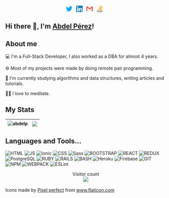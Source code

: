 <p align="center">
  <a href="https://twitter.com/AbdelPerez11"><img src="https://raw.githubusercontent.com/abdelp/abdelp/master/twitter.svg" alt="twitter logo" height="20"></a>&nbsp;&nbsp;
  <a href="https://www.linkedin.com/in/abdel-perez/"><img src="https://raw.githubusercontent.com/abdelp/abdelp/master/linkedin.svg" alt="linkedin logo" height="20"></a>&nbsp;&nbsp;
  <a href="mailto:abdel.perezpy@gmail.com"><img src="https://raw.githubusercontent.com/abdelp/abdelp/master/gmail.svg" alt="gmail logo" height="20"></a>&nbsp;&nbsp;
  <a href="https://stackoverflow.com/users/6121888/abdel-p"><img src="https://raw.githubusercontent.com/abdelp/abdelp/master/stack-overflow.svg" alt="stack-overflow logo" height="20"></a>&nbsp;&nbsp;
</p>

## Hi there 👋, I'm <a href="https://www.linkedin.com/in/abdel-perez/">Abdel Pérez</a>!

## About me

<p>💻 I'm a Full-Stack Developer, I also worked as a DBA for almost 4 years.</p>
<p>⚙️ Most of my projects were made by doing remote pair programming.</p>
<p>🧠 I'm currently studying algorithms and data structures, writing articles and tutorials.</p>
<p>🧘‍♂️ I love to meditate.</p>

## My Stats

| <img src="https://github-readme-stats.vercel.app/api?username=abdelp&show_icons=true" alt="abdelp" /> | <img align="center" src="https://github-readme-stats.vercel.app/api/top-langs/?username=abdelp" />
|---|---|

## Languages and Tools...


![HTML](https://img.shields.io/badge/html5%20-%23E34F26.svg?&style=for-the-badge&logo=html5&logoColor=white)
![JS](https://img.shields.io/badge/javascript-F7DF1E.svg?&style=for-the-badge&logo=html5&logoColor=white)
![Ionic](https://img.shields.io/badge/ionic-3880FF.svg?&style=for-the-badge&logo=ionic&logoColor=white)
![CSS](https://img.shields.io/badge/css3%20-%231572B6.svg?&style=for-the-badge&logo=css3&logoColor=white)
![Sass](https://img.shields.io/badge/sass-CC6699.svg?&style=for-the-badge&logo=sass&logoColor=white)
![BOOTSTRAP](https://img.shields.io/badge/bootstrap%20-%23563D7C.svg?&style=for-the-badge&logo=bootstrap&logoColor=white)
![REACT](https://img.shields.io/badge/react%20-%2320232a.svg?&style=for-the-badge&logo=react&logoColor=%2361DAFB)
![REDUX](https://img.shields.io/badge/redux%20-%23593d88.svg?&style=for-the-badge&logo=redux&logoColor=white)
![PostgreSQL](https://img.shields.io/badge/postgresql-336791.svg?&style=for-the-badge&logo=postgresql&logoColor=white)
![RUBY](https://img.shields.io/badge/ruby-%23CC342D.svg?&style=for-the-badge&logo=ruby&logoColor=white)
![RAILS](https://img.shields.io/badge/rails%20-%23CC0000.svg?&style=for-the-badge&logo=ruby-on-rails&logoColor=white)
![BASH](https://img.shields.io/badge/bash-4EAA25.svg?&style=for-the-badge&logo=gnu-bash&logoColor=white)
![Heroku](https://img.shields.io/badge/heroku-430098.svg?&style=for-the-badge&logo=heroku&logoColor=white)
![Firebase](https://img.shields.io/badge/firebase-FFCA28.svg?&style=for-the-badge&logo=firebase&logoColor=white)
![GIT](https://img.shields.io/badge/git-F05032.svg?&style=for-the-badge&logo=git&logoColor=white)
![NPM](https://img.shields.io/badge/npm-CB3837.svg?&style=for-the-badge&logo=npm&logoColor=white)
![WEBPACK](https://img.shields.io/badge/webpack-8DD6F9.svg?&style=for-the-badge&logo=webpack&logoColor=white)
![ESLint](https://img.shields.io/badge/eslint-4B32C3.svg?&style=for-the-badge&logo=eslint&logoColor=white)


<p align="center"> 
  Visitor count<br>
  <img src="https://profile-counter.glitch.me/abdelp/count.svg" />
</p>

<p alig="center">Icons made by <a href="https://www.flaticon.com/authors/pixel-perfect" title="Pixel perfect">Pixel perfect</a> from <a href="https://www.flaticon.com/" title="Flaticon">www.flaticon.com</a></p>